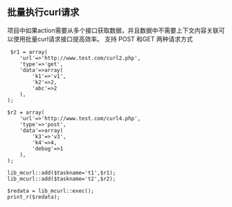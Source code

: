 ## 批量执行curl请求


项目中如果action需要从多个接口获取数据，并且数据中不需要上下文内容关联可以使用批量curl请求接口提高效率。
支持 POST 和GET 两种请求方式

	 $r1 = array(
    	'url'=>'http://www.test.com/curl2.php',
    	'type'=>'get',
    	'data'=>array(
        	'k1'=>'v1',
        	'k2'=>2,
        	'abc'=>2
    	),
	);
	
	$r2 = array(
    	'url'=>'http://www.test.com/curl4.php',
    	'type'=>'post',
    	'data'=>array(
        	'k3'=>'v3',
        	'k4'=>4,
        	'debug'=>1
    	),
	);
	
	lib_mcurl::add($taskname='t1',$r1);
	lib_mcurl::add($taskname='t2',$r2);

	$redata = lib_mcurl::exec();
	print_r($redata);